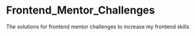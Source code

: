# Frontend_Mentor_Challenges

The solutions for frontend mentor challenges to increase my frontend skills
